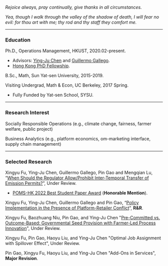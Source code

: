_Rejoice always, pray continually, give thanks in all circumstances._

_Yea, though I walk through the valley of the shadow of death, I will fear no evil: for thou art with me; thy rod and thy staff they comfort me._

* * *
### Education
Ph.D., Operations Management, HKUST, 2020.02-present.
- Advisors: [Ying-Ju Chen](https://imchen.people.ust.hk/) and [Guillermo Gallego](https://ieda.ust.hk/dfaculty/ggallego/).
- [Hong Kong PhD Fellowship](https://cerg1.ugc.edu.hk/hkpfs/index.html).

B.Sc., Math, Sun Yat-sen University, 2015-2019.

Visiting Undergrad, Math & Econ, UC Berkeley, 2017 Spring.
- Fully Funded by Yat-sen School, SYSU.

* * *
### Research Interest
Socially Responsible Operations (e.g., climate change, fairness, farmer welfare, public project)

Business Analytics (e.g., platform economics, om-marketing interface, supply chain management)


* * *
### Selected Research
Xingyu Fu, Ying-Ju Chen, Guillermo Gallego, Pin Gao and Mengqian Lu, “[When Should the Regulator Allow/Prohibit Inter-Temporal Transfer of Emission Permits?](https://www.researchgate.net/publication/353731289_When_Should_the_Regulator_AllowProhibit_Inter-Temporal_Transfer_of_Emission_Permits)”, Under Review.
- [POMS-HK 2022 Best Student Paper Award](https://www.ln.edu.hk/hkibs/pomshk2022/index.htm) (**Honorable Mention**).

Xingyu Fu, Ying-Ju Chen, Guillermo Gallego and Pin Gao, “[Policy Implementation in the Presence of Platform-Retailer Conflict](https://www.researchgate.net/publication/351048835_Policy_Implementation_in_the_Presence_of_Platform-Retailer_Conflict)“, **R&R**.

Xingyu Fu, Baozhuang Niu, Pin Gao, and Ying-Ju Chen "[Pre-Committed vs. Outcome-Based: Governmental Seed Provision with Farmer-Led Process Innovation](https://www.researchgate.net/publication/356831169_Pre-Committed_vs_Outcome-Based_Governmental_Seed_Provision_with_Farmer-Led_Process_Innovation)", Under Review.

Xingyu Fu, Pin Gao, Haoyu Liu, and Ying-Ju Chen "Optimal Job Assignment with Spillover Effect", Under Review.

Pin Gao, Xingyu Fu, Haoyu Liu, and Ying-Ju Chen "Add-Ons in Services", **Major Revision**.
